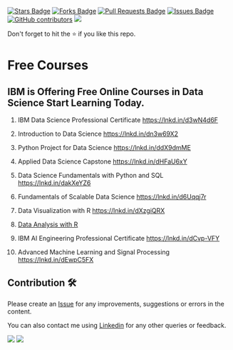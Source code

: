 <a href="https://github.com/drshahizan/special-topic-data-engineering/stargazers"><img src="https://img.shields.io/github/stars/drshahizan/special-topic-data-engineering" alt="Stars Badge"/></a>
<a href="https://github.com/drshahizan/special-topic-data-engineering/network/members"><img src="https://img.shields.io/github/forks/drshahizan/special-topic-data-engineering" alt="Forks Badge"/></a>
<a href="https://github.com/drshahizan/special-topic-data-engineering/pulls"><img src="https://img.shields.io/github/issues-pr/drshahizan/special-topic-data-engineering" alt="Pull Requests Badge"/></a>
<a href="https://github.com/drshahizan/special-topic-data-engineering/issues"><img src="https://img.shields.io/github/issues/drshahizan/special-topic-data-engineering" alt="Issues Badge"/></a>
<a href="https://github.com/drshahizan/special-topic-data-engineering/graphs/contributors"><img alt="GitHub contributors" src="https://img.shields.io/github/contributors/drshahizan/special-topic-data-engineering?color=2b9348"></a>
![](https://visitor-badge.glitch.me/badge?page_id=drshahizan/special-topic-data-engineering)

Don't forget to hit the :star: if you like this repo.

# Free Courses

## IBM is Offering Free Online Courses in Data Science Start Learning Today.

1. IBM Data Science Professional Certificate
https://lnkd.in/d3wN4d6F

2. Introduction to Data Science
https://lnkd.in/dn3w69X2

3. Python Project for Data Science
https://lnkd.in/ddX9dmME

4. Applied Data Science Capstone
https://lnkd.in/dHFaU6xY

5. Data Science Fundamentals with Python and SQL
https://lnkd.in/dakXeYZ6

6. Fundamentals of Scalable Data Science
https://lnkd.in/d6Uqqj7r

7. Data Visualization with R
https://lnkd.in/dXzgiQRX

8. [Data Analysis with R](https://www.coursera.org/learn/data-analysis-r)

9. IBM AI Engineering Professional Certificate
https://lnkd.in/dCvp-VFY

10. Advanced Machine Learning and Signal Processing
https://lnkd.in/dEwpC5FX


## Contribution 🛠️
Please create an [Issue](https://github.com/drshahizan/special-topic-data-engineering/issues) for any improvements, suggestions or errors in the content.

You can also contact me using [Linkedin](https://www.linkedin.com/in/drshahizan/) for any other queries or feedback.

![](https://komarev.com/ghpvc/?username=drshahizan&label=Views&color=0e75b6&style=flat)
![](https://hit.yhype.me/github/profile?user_id=81284918)


